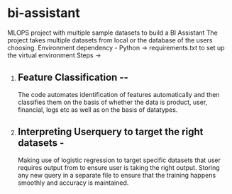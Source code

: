 # bi-assistant
MLOPS project with multiple sample datasets to build a BI Assistant
The project takes multiple datasets from local or the database of the users choosing. 
Environment dependency - 
  Python -> requirements.txt to set up the virtual environment
Steps -> 
  1. ## Feature Classification --
      The code automates identification of features automatically and then classifies them on the basis of whether the data is product, user, financial, logs etc as well as on the basis of datatypes.  
  2. ## Interpreting Userquery to target the right datasets -
       Making use of logistic regression to target specific datasets that user requires output from to ensure user is taking the right output. Storing any new query in a separate file to ensure that the training happens smoothly and accuracy is maintained. 
